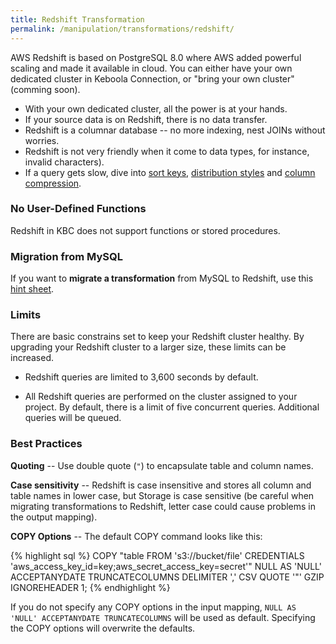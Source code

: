 ```yaml
---
title: Redshift Transformation
permalink: /manipulation/transformations/redshift/
---
```


AWS Redshift is based on PostgreSQL 8.0 where AWS added powerful scaling and made it available in cloud. You can either have your own dedicated cluster in Keboola Connection, or "bring your own cluster" (comming soon). 
 
 - With your own dedicated cluster, all the power is at your hands.
 - If your source data is on Redshift, there is no data transfer. 
 - Redshift is a columnar database -- no more indexing, nest JOINs without worries.
 - Redshift is not very friendly when it come to data types, for instance, invalid characters).
 - If a query gets slow, dive into [sort keys](http://docs.aws.amazon.com/redshift/latest/dg/c_best-practices-sort-key.html), [distribution styles](http://docs.aws.amazon.com/redshift/latest/dg/c_best-practices-best-dist-key.html) and [column compression](http://docs.aws.amazon.com/redshift/latest/dg/c_best-practices-use-auto-compression.html). 

### No User-Defined Functions

Redshift in KBC does not support functions or stored procedures.

### Migration from MySQL

If you want to **migrate a transformation** from MySQL to Redshift, use this [hint sheet](http://wiki.keboola.com/home/keboola-connection/user-space/transformations/redshift/redshift-hints).   

### Limits

There are basic constrains set to keep your Redshift cluster healthy. By upgrading your Redshift cluster to a larger size, these limits can be increased.

- Redshift queries are limited to 3,600 seconds by default.

- All Redshift queries are performed on the cluster assigned to your project. By default, there is a limit of five concurrent queries. Additional queries will be queued.

### Best Practices

**Quoting** -- Use double quote (`"`) to encapsulate table and column names.
 
**Case sensitivity** -- Redshift is case insensitive and stores all column and table names in lower case, but Storage is case sensitive (be careful when migrating transformations to Redshift, letter case could cause problems in the output mapping).

**COPY Options** -- The default COPY command looks like this:

{% highlight sql %}
COPY "table FROM 's3://bucket/file'
CREDENTIALS 'aws_access_key_id=key;aws_secret_access_key=secret'"
NULL AS 'NULL' ACCEPTANYDATE TRUNCATECOLUMNS
DELIMITER ',' CSV QUOTE '"'
GZIP IGNOREHEADER 1;
{% endhighlight %}

If you do not specify any COPY options in the input mapping, `NULL AS 'NULL' ACCEPTANYDATE TRUNCATECOLUMNS` will be used as default. Specifying the COPY options will overwrite the defaults.
